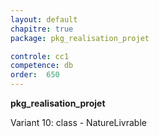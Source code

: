 ```yaml
---
layout: default
chapitre: true
package: pkg_realisation_projet

controle: cc1
competence: db
order:  650
---
```


**pkg_realisation_projet**

<!-- TODO db-1 : Table Controller -->
Variant 10: class - NatureLivrable